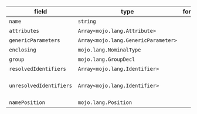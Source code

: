 | field | type | format | required | default | description |
|---|---|---|---|---|---|
| `name` | `string` |  | N |  |  |
| `attributes` | `Array<mojo.lang.Attribute>` |  | N |  |  |
| `genericParameters` | `Array<mojo.lang.GenericParameter>` |  | N |  |  |
| `enclosing` | `mojo.lang.NominalType` |  | N |  |  |
| `group` | `mojo.lang.GroupDecl` |  | N |  |  |
| `resolvedIdentifiers` | `Array<mojo.lang.Identifier>` |  | N |  |  |
| `unresolvedIdentifiers` | `Array<mojo.lang.Identifier>` |  | N |  | unresolved identifiers in this file |
| `namePosition` | `mojo.lang.Position` |  | N |  |  |
